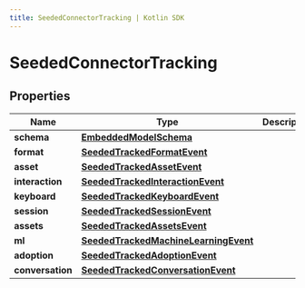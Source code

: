 ```yaml
---
title: SeededConnectorTracking | Kotlin SDK
---
```




# SeededConnectorTracking

## Properties
Name | Type | Description | Notes
------------ | ------------- | ------------- | -------------
**schema** | [**EmbeddedModelSchema**](EmbeddedModelSchema) |  |  [optional]
**format** | [**SeededTrackedFormatEvent**](SeededTrackedFormatEvent) |  |  [optional]
**asset** | [**SeededTrackedAssetEvent**](SeededTrackedAssetEvent) |  |  [optional]
**interaction** | [**SeededTrackedInteractionEvent**](SeededTrackedInteractionEvent) |  |  [optional]
**keyboard** | [**SeededTrackedKeyboardEvent**](SeededTrackedKeyboardEvent) |  |  [optional]
**session** | [**SeededTrackedSessionEvent**](SeededTrackedSessionEvent) |  |  [optional]
**assets** | [**SeededTrackedAssetsEvent**](SeededTrackedAssetsEvent) |  |  [optional]
**ml** | [**SeededTrackedMachineLearningEvent**](SeededTrackedMachineLearningEvent) |  |  [optional]
**adoption** | [**SeededTrackedAdoptionEvent**](SeededTrackedAdoptionEvent) |  |  [optional]
**conversation** | [**SeededTrackedConversationEvent**](SeededTrackedConversationEvent) |  |  [optional]




